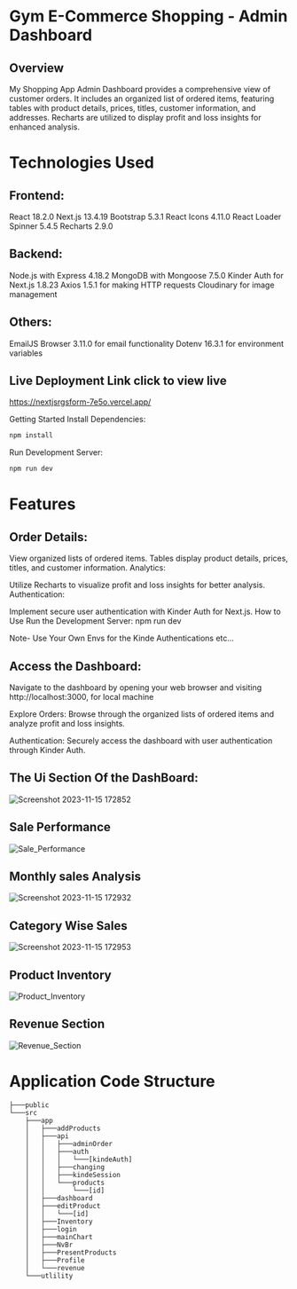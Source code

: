 # Gym E-Commerce Shopping - Admin Dashboard


## Overview
My Shopping App Admin Dashboard provides a comprehensive view of customer orders. It includes an organized list of ordered items, featuring tables with product details, prices, titles, customer information, and addresses. Recharts are utilized to display profit and loss insights for enhanced analysis.

# Technologies Used
## Frontend:

React 18.2.0
Next.js 13.4.19
Bootstrap 5.3.1
React Icons 4.11.0
React Loader Spinner 5.4.5
Recharts 2.9.0

## Backend:
Node.js with Express 4.18.2
MongoDB with Mongoose 7.5.0
Kinder Auth for Next.js 1.8.23
Axios 1.5.1 for making HTTP requests
Cloudinary for image management

## Others:
EmailJS Browser 3.11.0 for email functionality
Dotenv 16.3.1 for environment variables

## Live Deployment Link click to view live
   https://nextjsrgsform-7e5o.vercel.app/


Getting Started
Install Dependencies:
```bash
npm install
```


Run Development Server:
```bash
npm run dev
```


# Features
## Order Details:

View organized lists of ordered items.
Tables display product details, prices, titles, and customer information.
Analytics:

Utilize Recharts to visualize profit and loss insights for better analysis.
Authentication:

Implement secure user authentication with Kinder Auth for Next.js.
How to Use
Run the Development Server:
npm run dev

Note- Use Your Own Envs for the Kinde Authentications etc...


## Access the Dashboard:
Navigate to the dashboard by opening your web browser and visiting http://localhost:3000, for local machine

Explore Orders:
Browse through the organized lists of ordered items and analyze profit and loss insights.

Authentication:
Securely access the dashboard with user authentication through Kinder Auth.

 ## The Ui Section Of the DashBoard:





![Screenshot 2023-11-15 172852](https://github.com/KashyapAmanSingh/Nextjsrgsform/assets/119684617/4eb01086-582d-4434-a748-7c2c7b0a9280)






## Sale Performance
![Sale_Performance](https://github.com/KashyapAmanSingh/Nextjsrgsform/assets/119684617/36533787-10d1-4729-8ba8-436b2b134d2e)



## Monthly sales Analysis
![Screenshot 2023-11-15 172932](https://github.com/KashyapAmanSingh/Nextjsrgsform/assets/119684617/b329f2e1-6430-44fa-832d-fd7865de73dd)

## Category Wise Sales
![Screenshot 2023-11-15 172953](https://github.com/KashyapAmanSingh/Nextjsrgsform/assets/119684617/5e77df50-885c-4929-b502-4686ff529fa7)

## Product Inventory
 ![Product_Inventory](https://github.com/KashyapAmanSingh/Nextjsrgsform/assets/119684617/acb13c6b-947c-409a-8931-d14a1eb2b210)


## Revenue Section
![Revenue_Section](https://github.com/KashyapAmanSingh/Nextjsrgsform/assets/119684617/08d30682-d436-4c87-ac67-6fa03dca30d0)







# Application Code Structure
```
├───public
└───src
    ├───app
    │   ├───addProducts
    │   ├───api
    │   │   ├───adminOrder
    │   │   ├───auth
    │   │   │   └───[kindeAuth]
    │   │   ├───changing
    │   │   ├───kindeSession
    │   │   └───products
    │   │       └───[id]
    │   ├───dashboard
    │   ├───editProduct
    │   │   └───[id]
    │   ├───Inventory
    │   ├───login
    │   ├───mainChart
    │   ├───NvBr
    │   ├───PresentProducts
    │   ├───Profile
    │   └───revenue
    └───utlility
```







